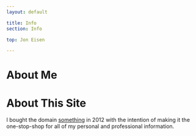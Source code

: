 ```yaml
---
layout: default

title: Info
section: Info

top: Jon Eisen

---
```


About Me
========

About This Site
===============

I bought the domain [something](/) in 2012 with the intention of making it the one-stop-shop for all of my personal and professional information.
